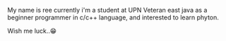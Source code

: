 My name is ree
currently i'm a student at UPN Veteran east java
as a beginner programmer in c/c++ language, and interested to learn phyton.


Wish me luck..😁
